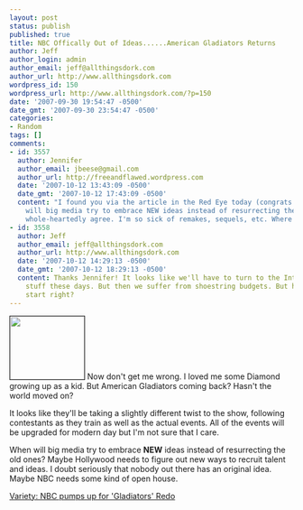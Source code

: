 ```yaml
---
layout: post
status: publish
published: true
title: NBC Offically Out of Ideas......American Gladiators Returns
author: Jeff
author_login: admin
author_email: jeff@allthingsdork.com
author_url: http://www.allthingsdork.com
wordpress_id: 150
wordpress_url: http://www.allthingsdork.com/?p=150
date: '2007-09-30 19:54:47 -0500'
date_gmt: '2007-09-30 23:54:47 -0500'
categories:
- Random
tags: []
comments:
- id: 3557
  author: Jennifer
  author_email: jbeese@gmail.com
  author_url: http://freeandflawed.wordpress.com
  date: '2007-10-12 13:43:09 -0500'
  date_gmt: '2007-10-12 17:43:09 -0500'
  content: "I found you via the article in the Red Eye today (congrats!)\r\n\r\n\"When
    will big media try to embrace NEW ideas instead of resurrecting the old ones?\"\r\n\r\nI
    whole-heartedly agree. I'm so sick of remakes, sequels, etc. Where is the originality?!"
- id: 3558
  author: Jeff
  author_email: jeff@allthingsdork.com
  author_url: http://www.allthingsdork.com
  date: '2007-10-12 14:29:13 -0500'
  date_gmt: '2007-10-12 18:29:13 -0500'
  content: Thanks Jennifer! It looks like we'll have to turn to the Internet for original
    stuff these days. But then we suffer from shoestring budgets. But hey..it's a
    start right?
---
```

<p><img src="http://www.allthingsdork.com/images/gladiators.gif" border="1" class="right" height=112 width=132> Now don't get me wrong. I loved me some Diamond growing up as a kid. But American Gladiators coming back? Hasn't the world moved on?</p>
<p>It looks like they'll be taking a slightly different twist to the show, following contestants as they train as well as the actual events. All of the events will be upgraded for modern day but I'm not sure that I care. </p>
<p>When will big media try to embrace <b>NEW</b> ideas instead of resurrecting the old ones? Maybe Hollywood needs to figure out new ways to recruit talent and ideas. I doubt seriously that nobody out there has an original idea. Maybe NBC needs some kind of open house.</p>
<p><a href="http://www.variety.com/article/VR1117970702.html?categoryid=14&cs=1">Variety: NBC pumps up for 'Gladiators' Redo</a></p>

